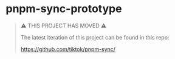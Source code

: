 # pnpm-sync-prototype

> ⚠️ THIS PROJECT HAS MOVED ⚠️
>
> The latest iteration of this project can be found in this repo:
>
> https://github.com/tiktok/pnpm-sync/
>
